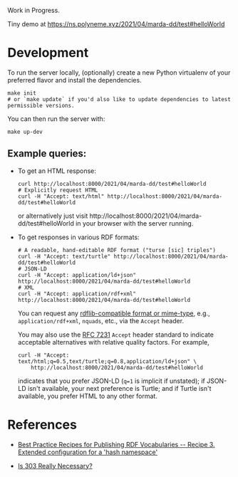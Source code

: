 Work in Progress.

Tiny demo at <https://ns.polyneme.xyz/2021/04/marda-dd/test#helloWorld>

# Development

To run the server locally, (optionally) create a new Python virtualenv of your preferred flavor and
install the dependencies.

```shell
make init
# or `make update` if you'd also like to update dependencies to latest permissible versions.
```

You can then run the server with:

```shell
make up-dev
```

## Example queries:

-   To get an HTML response:

    ```shell
    curl http://localhost:8000/2021/04/marda-dd/test#helloWorld
    # Explicitly request HTML
    curl -H "Accept: text/html" http://localhost:8000/2021/04/marda-dd/test#helloWorld
    ```

    or alternatively just visit http://localhost:8000/2021/04/marda-dd/test#helloWorld in your
    browser with the server running.

-   To get responses in various RDF formats:

    ```shell
    # A readable, hand-editable RDF format ("turse [sic] triples")
    curl -H "Accept: text/turtle" http://localhost:8000/2021/04/marda-dd/test#helloWorld
    # JSON-LD
    curl -H "Accept: application/ld+json" http://localhost:8000/2021/04/marda-dd/test#helloWorld
    # XML
    curl -H "Accept: application/rdf+xml" http://localhost:8000/2021/04/marda-dd/test#helloWorld
    ```

    You can request any [rdflib-compatible format or
    mime-type](https://rdflib.readthedocs.io/en/stable/plugin_serializers.html), e.g.,
    `application/rdf+xml`, `nquads`, etc., via the `Accept` header.
    
    You may also use the [RFC 7231](https://tools.ietf.org/html/rfc7231#section-5.3.2)
    `Accept` header standard to indicate acceptable alternatives with relative quality factors. For
    example,
    
    ```shell
    curl -H "Accept: text/html;q=0.5,text/turtle;q=0.8,application/ld+json" \
        http://localhost:8000/2021/04/marda-dd/test#helloWorld
    ```
    
    indicates that you prefer JSON-LD (`q=1` is implicit if unstated); if JSON-LD isn't available,
    your next preference is Turtle; and if Turtle isn't available, you prefer HTML to any other
    format.

# References

* [Best Practice Recipes for Publishing RDF Vocabularies -- Recipe 3. Extended configuration for a
 'hash namespace'](https://www.w3.org/TR/2008/NOTE-swbp-vocab-pub-20080828/#recipe3)
  
* [Is 303 Really Necessary?](https://blog.iandavis.com/2010/11/is-303-really-necessary/)
